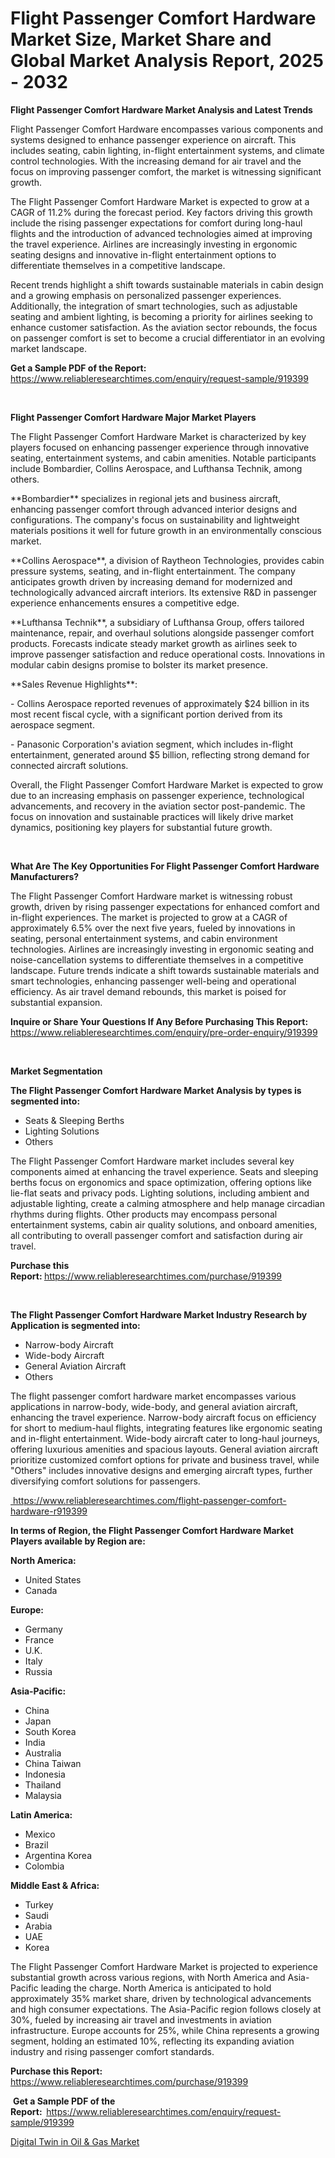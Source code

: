 <p><h1>Flight Passenger Comfort Hardware Market Size, Market Share and Global Market Analysis Report, 2025 - 2032</h1></p><p><strong>Flight Passenger Comfort Hardware Market Analysis and Latest Trends</strong></p>
<p><p>Flight Passenger Comfort Hardware encompasses various components and systems designed to enhance passenger experience on aircraft. This includes seating, cabin lighting, in-flight entertainment systems, and climate control technologies. With the increasing demand for air travel and the focus on improving passenger comfort, the market is witnessing significant growth.</p><p>The Flight Passenger Comfort Hardware Market is expected to grow at a CAGR of 11.2% during the forecast period. Key factors driving this growth include the rising passenger expectations for comfort during long-haul flights and the introduction of advanced technologies aimed at improving the travel experience. Airlines are increasingly investing in ergonomic seating designs and innovative in-flight entertainment options to differentiate themselves in a competitive landscape. </p><p>Recent trends highlight a shift towards sustainable materials in cabin design and a growing emphasis on personalized passenger experiences. Additionally, the integration of smart technologies, such as adjustable seating and ambient lighting, is becoming a priority for airlines seeking to enhance customer satisfaction. As the aviation sector rebounds, the focus on passenger comfort is set to become a crucial differentiator in an evolving market landscape.</p></p>
<p><strong>Get a Sample PDF of the Report:&nbsp;</strong> <a href="https://www.reliableresearchtimes.com/enquiry/request-sample/919399?utm_campaign=2221&utm_medium=2&utm_source=Github&utm_content=ia&utm_term=07032025&utm_id=flight-passenger-comfort-hardware">https://www.reliableresearchtimes.com/enquiry/request-sample/919399</a></p>
<p>&nbsp;</p>
<p><strong>Flight Passenger Comfort Hardware Major Market Players</strong></p>
<p><p>The Flight Passenger Comfort Hardware Market is characterized by key players focused on enhancing passenger experience through innovative seating, entertainment systems, and cabin amenities. Notable participants include Bombardier, Collins Aerospace, and Lufthansa Technik, among others.</p><p>**Bombardier** specializes in regional jets and business aircraft, enhancing passenger comfort through advanced interior designs and configurations. The company's focus on sustainability and lightweight materials positions it well for future growth in an environmentally conscious market.</p><p>**Collins Aerospace**, a division of Raytheon Technologies, provides cabin pressure systems, seating, and in-flight entertainment. The company anticipates growth driven by increasing demand for modernized and technologically advanced aircraft interiors. Its extensive R&D in passenger experience enhancements ensures a competitive edge.</p><p>**Lufthansa Technik**, a subsidiary of Lufthansa Group, offers tailored maintenance, repair, and overhaul solutions alongside passenger comfort products. Forecasts indicate steady market growth as airlines seek to improve passenger satisfaction and reduce operational costs. Innovations in modular cabin designs promise to bolster its market presence.</p><p>**Sales Revenue Highlights**: </p><p>- Collins Aerospace reported revenues of approximately $24 billion in its most recent fiscal cycle, with a significant portion derived from its aerospace segment. </p><p>- Panasonic Corporation's aviation segment, which includes in-flight entertainment, generated around $5 billion, reflecting strong demand for connected aircraft solutions.</p><p>Overall, the Flight Passenger Comfort Hardware Market is expected to grow due to an increasing emphasis on passenger experience, technological advancements, and recovery in the aviation sector post-pandemic. The focus on innovation and sustainable practices will likely drive market dynamics, positioning key players for substantial future growth.</p></p>
<p>&nbsp;</p>
<p><strong>What Are The Key Opportunities For Flight Passenger Comfort Hardware Manufacturers?</strong></p>
<p><p>The Flight Passenger Comfort Hardware market is witnessing robust growth, driven by rising passenger expectations for enhanced comfort and in-flight experiences. The market is projected to grow at a CAGR of approximately 6.5% over the next five years, fueled by innovations in seating, personal entertainment systems, and cabin environment technologies. Airlines are increasingly investing in ergonomic seating and noise-cancellation systems to differentiate themselves in a competitive landscape. Future trends indicate a shift towards sustainable materials and smart technologies, enhancing passenger well-being and operational efficiency. As air travel demand rebounds, this market is poised for substantial expansion.</p></p>
<p><strong>Inquire or Share Your Questions If Any Before Purchasing This Report:</strong> <a href="https://www.reliableresearchtimes.com/enquiry/pre-order-enquiry/919399?utm_campaign=2221&utm_medium=2&utm_source=Github&utm_content=ia&utm_term=07032025&utm_id=flight-passenger-comfort-hardware">https://www.reliableresearchtimes.com/enquiry/pre-order-enquiry/919399</a></p>
<p>&nbsp;</p>
<p><strong>Market Segmentation</strong></p>
<p><strong>The Flight Passenger Comfort Hardware Market Analysis by types is segmented into:</strong></p>
<p><ul><li>Seats & Sleeping Berths</li><li>Lighting Solutions</li><li>Others</li></ul></p>
<p><p>The Flight Passenger Comfort Hardware market includes several key components aimed at enhancing the travel experience. Seats and sleeping berths focus on ergonomics and space optimization, offering options like lie-flat seats and privacy pods. Lighting solutions, including ambient and adjustable lighting, create a calming atmosphere and help manage circadian rhythms during flights. Other products may encompass personal entertainment systems, cabin air quality solutions, and onboard amenities, all contributing to overall passenger comfort and satisfaction during air travel.</p></p>
<p><strong>Purchase this Report:&nbsp;</strong><a href="https://www.reliableresearchtimes.com/purchase/919399?utm_campaign=2221&utm_medium=2&utm_source=Github&utm_content=ia&utm_term=07032025&utm_id=flight-passenger-comfort-hardware">https://www.reliableresearchtimes.com/purchase/919399</a></p>
<p>&nbsp;</p>
<p><strong>The Flight Passenger Comfort Hardware Market Industry Research by Application is segmented into:</strong></p>
<p><ul><li>Narrow-body Aircraft</li><li>Wide-body Aircraft</li><li>General Aviation Aircraft</li><li>Others</li></ul></p>
<p><p>The flight passenger comfort hardware market encompasses various applications in narrow-body, wide-body, and general aviation aircraft, enhancing the travel experience. Narrow-body aircraft focus on efficiency for short to medium-haul flights, integrating features like ergonomic seating and in-flight entertainment. Wide-body aircraft cater to long-haul journeys, offering luxurious amenities and spacious layouts. General aviation aircraft prioritize customized comfort options for private and business travel, while "Others" includes innovative designs and emerging aircraft types, further diversifying comfort solutions for passengers.</p></p>
<p><a href="https://www.reliableresearchtimes.com/flight-passenger-comfort-hardware-r919399?utm_campaign=2221&utm_medium=2&utm_source=Github&utm_content=ia&utm_term=07032025&utm_id=flight-passenger-comfort-hardware">&nbsp;https://www.reliableresearchtimes.com/flight-passenger-comfort-hardware-r919399</a></p>
<p><strong>In terms of Region, the Flight Passenger Comfort Hardware Market Players available by Region are:</strong></p>
<p>
    <p> <strong> North America: </strong>
        <ul>
            <li>United States</li>
            <li>Canada</li>
        </ul>
        </p> 
    <p> <strong> Europe: </strong>
        <ul>
            <li>Germany</li>
            <li>France</li>
            <li>U.K.</li>
            <li>Italy</li>
            <li>Russia</li>
        </ul>
        </p> 
    <p> <strong> Asia-Pacific: </strong>
        <ul>
            <li>China</li>
            <li>Japan</li>
            <li>South Korea</li>
            <li>India</li>
            <li>Australia</li>
            <li>China Taiwan</li>
            <li>Indonesia</li>
            <li>Thailand</li>
            <li>Malaysia</li>
        </ul>
        </p> 
    <p> <strong> Latin America: </strong>
        <ul>
            <li>Mexico</li>
            <li>Brazil</li>
            <li>Argentina Korea</li>
            <li>Colombia</li>
        </ul>
        </p> 
    <p> <strong> Middle East & Africa: </strong>
        <ul>
            <li>Turkey</li>
            <li>Saudi</li>
            <li>Arabia</li>
            <li>UAE</li>
            <li>Korea</li>
        </ul>
    </p>
    </p>
<p><p>The Flight Passenger Comfort Hardware Market is projected to experience substantial growth across various regions, with North America and Asia-Pacific leading the charge. North America is anticipated to hold approximately 35% market share, driven by technological advancements and high consumer expectations. The Asia-Pacific region follows closely at 30%, fueled by increasing air travel and investments in aviation infrastructure. Europe accounts for 25%, while China represents a growing segment, holding an estimated 10%, reflecting its expanding aviation industry and rising passenger comfort standards.</p></p>
<p><strong>Purchase this Report: </strong><a href="https://www.reliableresearchtimes.com/purchase/919399?utm_campaign=2221&utm_medium=2&utm_source=Github&utm_content=ia&utm_term=07032025&utm_id=flight-passenger-comfort-hardware">https://www.reliableresearchtimes.com/purchase/919399</a></p>
<p>&nbsp;<strong>Get a Sample PDF of the Report:&nbsp;&nbsp;</strong><a href="https://www.reliableresearchtimes.com/enquiry/request-sample/919399?utm_campaign=2221&utm_medium=2&utm_source=Github&utm_content=ia&utm_term=07032025&utm_id=flight-passenger-comfort-hardware">https://www.reliableresearchtimes.com/enquiry/request-sample/919399</a></p>
<p><strong></strong></p>
<p><p><a href="https://github.com/elizabethdagraca/Market-Research-Report-List-5/blob/main/digital-twin-in-oil-gas-market.md?utm_campaign=2221&utm_medium=2&utm_source=Github&utm_content=ia&utm_term=07032025&utm_id=flight-passenger-comfort-hardware">Digital Twin in Oil & Gas Market</a></p></p>